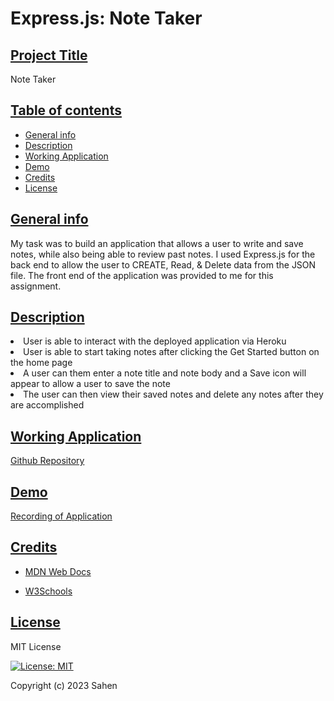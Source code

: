 # Express.js: Note Taker

## <ins>Project Title

Note Taker

## <ins>Table of contents

- [General info](#general-info)
- [Description](#description)
- [Working Application](#working-application)
- [Demo](#demo)
- [Credits](#credits)
- [License](#license)

## <ins>General info

My task was to build an application that allows a user to write and save notes, while also being able to review past notes. I used Express.js for the back end to allow the user to CREATE, Read, & Delete data from the JSON file. The front end of the application was provided to me for this assignment. 

## <ins>Description

<li>User is able to interact with the deployed application via Heroku</li>
<li>User is able to start taking notes after clicking the Get Started button on the home page</li>
<li>A user can them enter a note title and note body and a Save icon will appear to allow a user to save the note</li>
<li>The user can then view their saved notes and delete any notes after they are accomplished</li>

## <ins>Working Application

[Github Repository](https://github.com/imjustSahen/AS11-Note-Taker)

## <ins>Demo

[Recording of Application](https://drive.google.com)

## <ins>Credits

- [MDN Web Docs](https://developer.mozilla.org/en-US/)

- [W3Schools](https://www.w3schools.com/)

## <ins>License

MIT License

[![License: MIT](https://img.shields.io/badge/License-MIT-yellow.svg)](https://opensource.org/licenses/MIT)

Copyright (c) 2023 Sahen